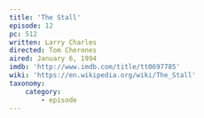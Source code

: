 ```yaml
---
title: 'The Stall'
episode: 12
pc: 512
written: Larry Charles
directed: Tom Cherones
aired: January 6, 1994
imdb: 'http://www.imdb.com/title/tt0697785'
wiki: 'https://en.wikipedia.org/wiki/The_Stall'
taxonomy:
    category:
        - episode
---
```

